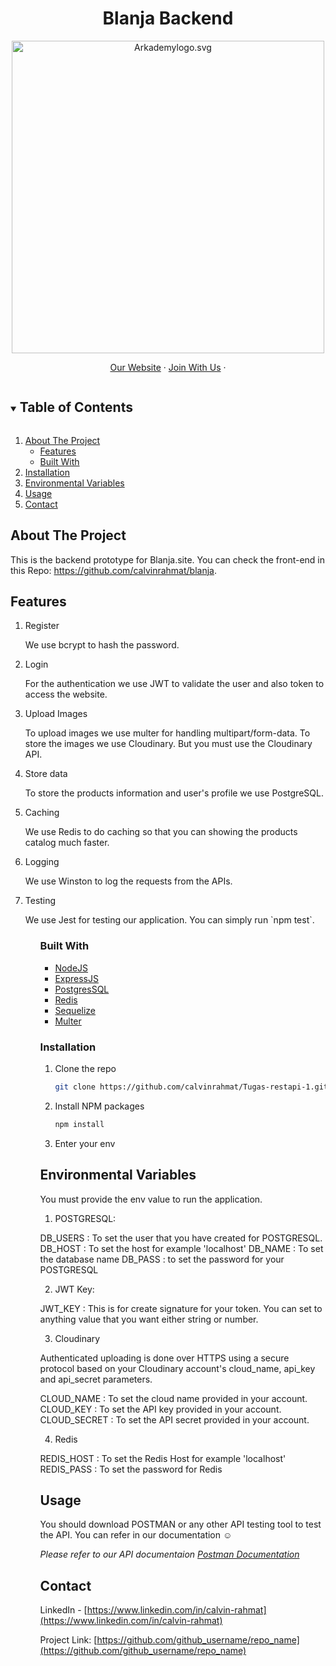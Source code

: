 <h1 align="center">
  Blanja Backend
</h1>

<p align="center"><img src="https://www.arkademy.com/img/logo%20arkademy.1c82cf5c.svg" width="500px" alt="Arkademylogo.svg" /></p>

<p align="center">
    <a href="https://www.arkademy.com/" target="blank">Our Website</a>
    ·
    <a href="https://www.arkademy.com/auth/signup">Join With Us</a>
    ·
</p>

<!-- TABLE OF CONTENTS -->
<details open="open">
  <summary><h2 style="display: inline-block">Table of Contents</h2></summary>
  <ol>
    <li>
      <a href="#about-the-project">About The Project</a>
      <ul>
        <li><a href="#features">Features</a></li>
      </ul>
      <ul>
        <li><a href="#built-with">Built With</a></li>
      </ul>
    </li>
    <li><a href="#installation">Installation</a></li>
    <li><a href="#environment">Environmental Variables</a></li>
    <li><a href="#usage">Usage</a></li>
    <li><a href="#contact">Contact</a></>
  </ol>
</details>

<!-- ABOUT THE PROJECT -->

## About The Project

This is the backend prototype for Blanja.site. You can check the front-end in this Repo: https://github.com/calvinrahmat/blanja.

## Features

<ol>
<li>Register</li>
<p>We use bcrypt to hash the password.</p>
<li>Login</li>
<p>For the authentication we use JWT to validate the user and also token to access the website.</p>
<li>Upload Images</li>
<p>To upload images we use multer for handling multipart/form-data. To store the images we use Cloudinary. But you must use the Cloudinary API.</p>
<li>Store data</li>
<p>To store the products information and user's profile we use PostgreSQL.</p>
<li>Caching</li>
<p>We use Redis to do caching so that you can showing the products catalog much faster.</p>
<li>Logging</li>
<p>We use Winston to log the requests from the APIs.</p>
<li>Testing</li>
<p>We use Jest for testing our application. You can simply run `npm test`.</p>
<ol>

### Built With

- [NodeJS](https://nodejs.org/en/)
- [ExpressJS](https://expressjs.com/)
- [PostgresSQL](https://www.postgresql.org/)
- [Redis](https://redis.io/)
- [Sequelize](http://sequelize.org/)
- [Multer](https://github.com/expressjs/multer)

### Installation

1. Clone the repo
   ```sh
   git clone https://github.com/calvinrahmat/Tugas-restapi-1.git
   ```
2. Install NPM packages
   ```sh
   npm install
   ```
3. Enter your env

## Environmental Variables

You must provide the env value to run the application.

1. POSTGRESQL:

DB_USERS : To set the user that you have created for POSTGRESQL.
DB_HOST : To set the host for example 'localhost'
DB_NAME : To set the database name
DB_PASS : to set the password for your POSTGRESQL

2. JWT Key:

JWT_KEY : This is for create signature for your token. You can set to anything value that you want either string or number.

3. Cloudinary

Authenticated uploading is done over HTTPS using a secure protocol based on your Cloudinary account's cloud_name, api_key and api_secret parameters.

CLOUD_NAME : To set the cloud name provided in your account.
CLOUD_KEY : To set the API key provided in your account.
CLOUD_SECRET : To set the API secret provided in your account.

4. Redis

REDIS_HOST : To set the Redis Host for example 'localhost'
REDIS_PASS : To set the password for Redis

<!-- USAGE EXAMPLES -->

## Usage

You should download POSTMAN or any other API testing tool to test the API. You can refer in our documentation :relaxed:

_Please refer to our API documentaion [Postman Documentation](https://documenter.getpostman.com/view/16482670/Tzm3nHTf)_

<!-- CONTACT -->

## Contact

LinkedIn - [https://www.linkedin.com/in/calvin-rahmat](https://www.linkedin.com/in/calvin-rahmat)

Project Link: [https://github.com/github_username/repo_name](https://github.com/github_username/repo_name)
